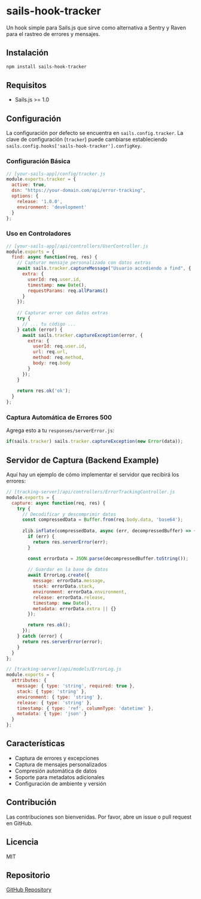 # sails-hook-tracker

Un hook simple para Sails.js que sirve como alternativa a Sentry y Raven para el rastreo de errores y mensajes.

## Instalación

```bash
npm install sails-hook-tracker
```

## Requisitos

* Sails.js >= 1.0

## Configuración

La configuración por defecto se encuentra en `sails.config.tracker`. La clave de configuración (`tracker`) puede cambiarse estableciendo `sails.config.hooks['sails-hook-tracker'].configKey`.

### Configuración Básica

```javascript
// [your-sails-app]/config/tracker.js
module.exports.tracker = {
  active: true,
  dsn: "https://your-domain.com/api/error-tracking",
  options: {
    release: '1.0.0',
    environment: 'development'
  }
};
```

### Uso en Controladores

```javascript
// [your-sails-app]/api/controllers/UserController.js
module.exports = {
  find: async function(req, res) {
    // Capturar mensaje personalizado con datos extras
    await sails.tracker.captureMessage("Usuario accediendo a find", {
      extra: {
        userId: req.user.id,
        timestamp: new Date(),
        requestParams: req.allParams()
      }
    });
    
    // Capturar error con datos extras
    try {
      // ... tu código ...
    } catch (error) {
      await sails.tracker.captureException(error, {
        extra: {
          userId: req.user.id,
          url: req.url,
          method: req.method,
          body: req.body
        }
      });
    }
    
    return res.ok('ok');
  }
};
```

### Captura Automática de Errores 500

Agrega esto a tu `responses/serverError.js`:

```javascript
if(sails.tracker) sails.tracker.captureException(new Error(data));
```

## Servidor de Captura (Backend Example)

Aquí hay un ejemplo de cómo implementar el servidor que recibirá los errores:

```javascript
// [tracking-server]/api/controllers/ErrorTrackingController.js
module.exports = {
  capture: async function(req, res) {
    try {
      // Decodificar y descomprimir datos
      const compressedData = Buffer.from(req.body.data, 'base64');
      
      zlib.inflate(compressedData, async (err, decompressedBuffer) => {
        if (err) {
          return res.serverError(err);
        }

        const errorData = JSON.parse(decompressedBuffer.toString());
        
        // Guardar en la base de datos
        await ErrorLog.create({
          message: errorData.message,
          stack: errorData.stack,
          environment: errorData.environment,
          release: errorData.release,
          timestamp: new Date(),
          metadata: errorData.extra || {}
        });

        return res.ok();
      });
    } catch (error) {
      return res.serverError(error);
    }
  }
};

// [tracking-server]/api/models/ErrorLog.js
module.exports = {
  attributes: {
    message: { type: 'string', required: true },
    stack: { type: 'string' },
    environment: { type: 'string' },
    release: { type: 'string' },
    timestamp: { type: 'ref', columnType: 'datetime' },
    metadata: { type: 'json' }
  }
};
```

## Características

- Captura de errores y excepciones
- Captura de mensajes personalizados
- Compresión automática de datos
- Soporte para metadatos adicionales
- Configuración de ambiente y versión

## Contribución

Las contribuciones son bienvenidas. Por favor, abre un issue o pull request en GitHub.

## Licencia

MIT

## Repositorio

[GitHub Repository](https://github.com/royaltics-open-source/sails-hook-tracker)
